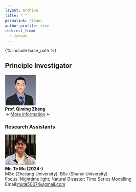 ```yaml
---
layout: archive
title: " "
permalink: /team/
author_profile: true
redirect_from:
  - /about
---
```


{% include base_path %}

## Principle Investigator

![](qiming3.png)  
**Prof. Qiming Zheng**  
-> [More information](https://qmzheng09work.github.io/cv/) <-
  
### Research Assistants
![](MuTE.png)  
**Mr. Te Mu (2024-)**  
MSc (Zhejiang University); BSc (Shanxi University)  
Focus: Nighttime light; Natural Disaster; Time Series Modelling  
Email:mute50074@gmail.com  

